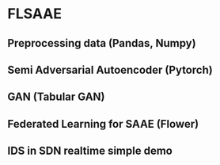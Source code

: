 # FLSAAE

## Preprocessing data (Pandas, Numpy)
## Semi Adversarial Autoencoder (Pytorch)
## GAN (Tabular GAN)
## Federated Learning for SAAE (Flower)
## IDS in SDN realtime simple demo
